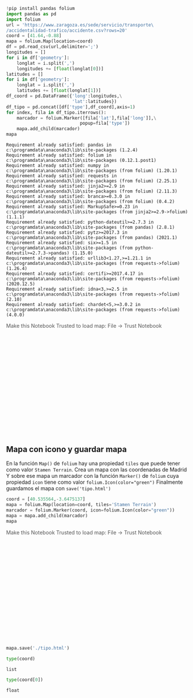 ```python
!pip install pandas folium
import pandas as pd
import folium
url = 'https://www.zaragoza.es/sede/servicio/transporte\
/accidentalidad-trafico/accidente.csv?rows=20'
coord = [41.64,-0.88]
mapa = folium.Map(location=coord)
df = pd.read_csv(url,delimiter=';')
longitudes = []
for i in df['geometry']:
    longlat = i.split(',')
    longitudes += [float(longlat[0])]
latitudes = []
for i in df['geometry']:
    longlat = i.split(',')
    latitudes += [float(longlat[1])]
df_coord = pd.DataFrame({'long':longitudes,\
                         'lat':latitudes})
df_tipo = pd.concat([df['type'],df_coord],axis=1)
for index, fila in df_tipo.iterrows():
    marcador = folium.Marker([fila['lat'],fila['long']],\
                            popup=fila['type'])
    mapa.add_child(marcador)
mapa
```

    Requirement already satisfied: pandas in c:\programdata\anaconda3\lib\site-packages (1.2.4)
    Requirement already satisfied: folium in c:\programdata\anaconda3\lib\site-packages (0.12.1.post1)
    Requirement already satisfied: numpy in c:\programdata\anaconda3\lib\site-packages (from folium) (1.20.1)
    Requirement already satisfied: requests in c:\programdata\anaconda3\lib\site-packages (from folium) (2.25.1)
    Requirement already satisfied: jinja2>=2.9 in c:\programdata\anaconda3\lib\site-packages (from folium) (2.11.3)
    Requirement already satisfied: branca>=0.3.0 in c:\programdata\anaconda3\lib\site-packages (from folium) (0.4.2)
    Requirement already satisfied: MarkupSafe>=0.23 in c:\programdata\anaconda3\lib\site-packages (from jinja2>=2.9->folium) (1.1.1)
    Requirement already satisfied: python-dateutil>=2.7.3 in c:\programdata\anaconda3\lib\site-packages (from pandas) (2.8.1)
    Requirement already satisfied: pytz>=2017.3 in c:\programdata\anaconda3\lib\site-packages (from pandas) (2021.1)
    Requirement already satisfied: six>=1.5 in c:\programdata\anaconda3\lib\site-packages (from python-dateutil>=2.7.3->pandas) (1.15.0)
    Requirement already satisfied: urllib3<1.27,>=1.21.1 in c:\programdata\anaconda3\lib\site-packages (from requests->folium) (1.26.4)
    Requirement already satisfied: certifi>=2017.4.17 in c:\programdata\anaconda3\lib\site-packages (from requests->folium) (2020.12.5)
    Requirement already satisfied: idna<3,>=2.5 in c:\programdata\anaconda3\lib\site-packages (from requests->folium) (2.10)
    Requirement already satisfied: chardet<5,>=3.0.2 in c:\programdata\anaconda3\lib\site-packages (from requests->folium) (4.0.0)
    




<div style="width:100%;"><div style="position:relative;width:100%;height:0;padding-bottom:60%;"><span style="color:#565656">Make this Notebook Trusted to load map: File -> Trust Notebook</span><iframe src="about:blank" style="position:absolute;width:100%;height:100%;left:0;top:0;border:none !important;" data-html=%3C%21DOCTYPE%20html%3E%0A%3Chead%3E%20%20%20%20%0A%20%20%20%20%3Cmeta%20http-equiv%3D%22content-type%22%20content%3D%22text/html%3B%20charset%3DUTF-8%22%20/%3E%0A%20%20%20%20%0A%20%20%20%20%20%20%20%20%3Cscript%3E%0A%20%20%20%20%20%20%20%20%20%20%20%20L_NO_TOUCH%20%3D%20false%3B%0A%20%20%20%20%20%20%20%20%20%20%20%20L_DISABLE_3D%20%3D%20false%3B%0A%20%20%20%20%20%20%20%20%3C/script%3E%0A%20%20%20%20%0A%20%20%20%20%3Cstyle%3Ehtml%2C%20body%20%7Bwidth%3A%20100%25%3Bheight%3A%20100%25%3Bmargin%3A%200%3Bpadding%3A%200%3B%7D%3C/style%3E%0A%20%20%20%20%3Cstyle%3E%23map%20%7Bposition%3Aabsolute%3Btop%3A0%3Bbottom%3A0%3Bright%3A0%3Bleft%3A0%3B%7D%3C/style%3E%0A%20%20%20%20%3Cscript%20src%3D%22https%3A//cdn.jsdelivr.net/npm/leaflet%401.6.0/dist/leaflet.js%22%3E%3C/script%3E%0A%20%20%20%20%3Cscript%20src%3D%22https%3A//code.jquery.com/jquery-1.12.4.min.js%22%3E%3C/script%3E%0A%20%20%20%20%3Cscript%20src%3D%22https%3A//maxcdn.bootstrapcdn.com/bootstrap/3.2.0/js/bootstrap.min.js%22%3E%3C/script%3E%0A%20%20%20%20%3Cscript%20src%3D%22https%3A//cdnjs.cloudflare.com/ajax/libs/Leaflet.awesome-markers/2.0.2/leaflet.awesome-markers.js%22%3E%3C/script%3E%0A%20%20%20%20%3Clink%20rel%3D%22stylesheet%22%20href%3D%22https%3A//cdn.jsdelivr.net/npm/leaflet%401.6.0/dist/leaflet.css%22/%3E%0A%20%20%20%20%3Clink%20rel%3D%22stylesheet%22%20href%3D%22https%3A//maxcdn.bootstrapcdn.com/bootstrap/3.2.0/css/bootstrap.min.css%22/%3E%0A%20%20%20%20%3Clink%20rel%3D%22stylesheet%22%20href%3D%22https%3A//maxcdn.bootstrapcdn.com/bootstrap/3.2.0/css/bootstrap-theme.min.css%22/%3E%0A%20%20%20%20%3Clink%20rel%3D%22stylesheet%22%20href%3D%22https%3A//maxcdn.bootstrapcdn.com/font-awesome/4.6.3/css/font-awesome.min.css%22/%3E%0A%20%20%20%20%3Clink%20rel%3D%22stylesheet%22%20href%3D%22https%3A//cdnjs.cloudflare.com/ajax/libs/Leaflet.awesome-markers/2.0.2/leaflet.awesome-markers.css%22/%3E%0A%20%20%20%20%3Clink%20rel%3D%22stylesheet%22%20href%3D%22https%3A//cdn.jsdelivr.net/gh/python-visualization/folium/folium/templates/leaflet.awesome.rotate.min.css%22/%3E%0A%20%20%20%20%0A%20%20%20%20%20%20%20%20%20%20%20%20%3Cmeta%20name%3D%22viewport%22%20content%3D%22width%3Ddevice-width%2C%0A%20%20%20%20%20%20%20%20%20%20%20%20%20%20%20%20initial-scale%3D1.0%2C%20maximum-scale%3D1.0%2C%20user-scalable%3Dno%22%20/%3E%0A%20%20%20%20%20%20%20%20%20%20%20%20%3Cstyle%3E%0A%20%20%20%20%20%20%20%20%20%20%20%20%20%20%20%20%23map_8f05dc8d59cc4463be7011b08efdc8f7%20%7B%0A%20%20%20%20%20%20%20%20%20%20%20%20%20%20%20%20%20%20%20%20position%3A%20relative%3B%0A%20%20%20%20%20%20%20%20%20%20%20%20%20%20%20%20%20%20%20%20width%3A%20100.0%25%3B%0A%20%20%20%20%20%20%20%20%20%20%20%20%20%20%20%20%20%20%20%20height%3A%20100.0%25%3B%0A%20%20%20%20%20%20%20%20%20%20%20%20%20%20%20%20%20%20%20%20left%3A%200.0%25%3B%0A%20%20%20%20%20%20%20%20%20%20%20%20%20%20%20%20%20%20%20%20top%3A%200.0%25%3B%0A%20%20%20%20%20%20%20%20%20%20%20%20%20%20%20%20%7D%0A%20%20%20%20%20%20%20%20%20%20%20%20%3C/style%3E%0A%20%20%20%20%20%20%20%20%0A%3C/head%3E%0A%3Cbody%3E%20%20%20%20%0A%20%20%20%20%0A%20%20%20%20%20%20%20%20%20%20%20%20%3Cdiv%20class%3D%22folium-map%22%20id%3D%22map_8f05dc8d59cc4463be7011b08efdc8f7%22%20%3E%3C/div%3E%0A%20%20%20%20%20%20%20%20%0A%3C/body%3E%0A%3Cscript%3E%20%20%20%20%0A%20%20%20%20%0A%20%20%20%20%20%20%20%20%20%20%20%20var%20map_8f05dc8d59cc4463be7011b08efdc8f7%20%3D%20L.map%28%0A%20%20%20%20%20%20%20%20%20%20%20%20%20%20%20%20%22map_8f05dc8d59cc4463be7011b08efdc8f7%22%2C%0A%20%20%20%20%20%20%20%20%20%20%20%20%20%20%20%20%7B%0A%20%20%20%20%20%20%20%20%20%20%20%20%20%20%20%20%20%20%20%20center%3A%20%5B41.64%2C%20-0.88%5D%2C%0A%20%20%20%20%20%20%20%20%20%20%20%20%20%20%20%20%20%20%20%20crs%3A%20L.CRS.EPSG3857%2C%0A%20%20%20%20%20%20%20%20%20%20%20%20%20%20%20%20%20%20%20%20zoom%3A%2010%2C%0A%20%20%20%20%20%20%20%20%20%20%20%20%20%20%20%20%20%20%20%20zoomControl%3A%20true%2C%0A%20%20%20%20%20%20%20%20%20%20%20%20%20%20%20%20%20%20%20%20preferCanvas%3A%20false%2C%0A%20%20%20%20%20%20%20%20%20%20%20%20%20%20%20%20%7D%0A%20%20%20%20%20%20%20%20%20%20%20%20%29%3B%0A%0A%20%20%20%20%20%20%20%20%20%20%20%20%0A%0A%20%20%20%20%20%20%20%20%0A%20%20%20%20%0A%20%20%20%20%20%20%20%20%20%20%20%20var%20tile_layer_1340096d1ce044d69ac7da6b8766b44b%20%3D%20L.tileLayer%28%0A%20%20%20%20%20%20%20%20%20%20%20%20%20%20%20%20%22https%3A//%7Bs%7D.tile.openstreetmap.org/%7Bz%7D/%7Bx%7D/%7By%7D.png%22%2C%0A%20%20%20%20%20%20%20%20%20%20%20%20%20%20%20%20%7B%22attribution%22%3A%20%22Data%20by%20%5Cu0026copy%3B%20%5Cu003ca%20href%3D%5C%22http%3A//openstreetmap.org%5C%22%5Cu003eOpenStreetMap%5Cu003c/a%5Cu003e%2C%20under%20%5Cu003ca%20href%3D%5C%22http%3A//www.openstreetmap.org/copyright%5C%22%5Cu003eODbL%5Cu003c/a%5Cu003e.%22%2C%20%22detectRetina%22%3A%20false%2C%20%22maxNativeZoom%22%3A%2018%2C%20%22maxZoom%22%3A%2018%2C%20%22minZoom%22%3A%200%2C%20%22noWrap%22%3A%20false%2C%20%22opacity%22%3A%201%2C%20%22subdomains%22%3A%20%22abc%22%2C%20%22tms%22%3A%20false%7D%0A%20%20%20%20%20%20%20%20%20%20%20%20%29.addTo%28map_8f05dc8d59cc4463be7011b08efdc8f7%29%3B%0A%20%20%20%20%20%20%20%20%0A%20%20%20%20%0A%20%20%20%20%20%20%20%20%20%20%20%20var%20marker_fbd2e86f4c5f40a8aeffa121feca241f%20%3D%20L.marker%28%0A%20%20%20%20%20%20%20%20%20%20%20%20%20%20%20%20%5B41.649027473051156%2C%20-0.8818527060979306%5D%2C%0A%20%20%20%20%20%20%20%20%20%20%20%20%20%20%20%20%7B%7D%0A%20%20%20%20%20%20%20%20%20%20%20%20%29.addTo%28map_8f05dc8d59cc4463be7011b08efdc8f7%29%3B%0A%20%20%20%20%20%20%20%20%0A%20%20%20%20%0A%20%20%20%20%20%20%20%20var%20popup_26b05332bce54d41b6dbf76da54a5987%20%3D%20L.popup%28%7B%22maxWidth%22%3A%20%22100%25%22%7D%29%3B%0A%0A%20%20%20%20%20%20%20%20%0A%20%20%20%20%20%20%20%20%20%20%20%20var%20html_0736ea6202d84cac9eddf0a1bae34504%20%3D%20%24%28%60%3Cdiv%20id%3D%22html_0736ea6202d84cac9eddf0a1bae34504%22%20style%3D%22width%3A%20100.0%25%3B%20height%3A%20100.0%25%3B%22%3ESALIDA%20CALZADA%3C/div%3E%60%29%5B0%5D%3B%0A%20%20%20%20%20%20%20%20%20%20%20%20popup_26b05332bce54d41b6dbf76da54a5987.setContent%28html_0736ea6202d84cac9eddf0a1bae34504%29%3B%0A%20%20%20%20%20%20%20%20%0A%0A%20%20%20%20%20%20%20%20marker_fbd2e86f4c5f40a8aeffa121feca241f.bindPopup%28popup_26b05332bce54d41b6dbf76da54a5987%29%0A%20%20%20%20%20%20%20%20%3B%0A%0A%20%20%20%20%20%20%20%20%0A%20%20%20%20%0A%20%20%20%20%0A%20%20%20%20%20%20%20%20%20%20%20%20var%20marker_7dbd5b02365b43d6b0aa31fee323d556%20%3D%20L.marker%28%0A%20%20%20%20%20%20%20%20%20%20%20%20%20%20%20%20%5B41.661585829868585%2C%20-0.8645810716721081%5D%2C%0A%20%20%20%20%20%20%20%20%20%20%20%20%20%20%20%20%7B%7D%0A%20%20%20%20%20%20%20%20%20%20%20%20%29.addTo%28map_8f05dc8d59cc4463be7011b08efdc8f7%29%3B%0A%20%20%20%20%20%20%20%20%0A%20%20%20%20%0A%20%20%20%20%20%20%20%20var%20popup_8a7bba6041fb41f69f6093ac3b480f44%20%3D%20L.popup%28%7B%22maxWidth%22%3A%20%22100%25%22%7D%29%3B%0A%0A%20%20%20%20%20%20%20%20%0A%20%20%20%20%20%20%20%20%20%20%20%20var%20html_2ff52cf16489414796ea748cd4eb9fda%20%3D%20%24%28%60%3Cdiv%20id%3D%22html_2ff52cf16489414796ea748cd4eb9fda%22%20style%3D%22width%3A%20100.0%25%3B%20height%3A%20100.0%25%3B%22%3ECOLISI%C3%93N%20ALCANCE%3C/div%3E%60%29%5B0%5D%3B%0A%20%20%20%20%20%20%20%20%20%20%20%20popup_8a7bba6041fb41f69f6093ac3b480f44.setContent%28html_2ff52cf16489414796ea748cd4eb9fda%29%3B%0A%20%20%20%20%20%20%20%20%0A%0A%20%20%20%20%20%20%20%20marker_7dbd5b02365b43d6b0aa31fee323d556.bindPopup%28popup_8a7bba6041fb41f69f6093ac3b480f44%29%0A%20%20%20%20%20%20%20%20%3B%0A%0A%20%20%20%20%20%20%20%20%0A%20%20%20%20%0A%20%20%20%20%0A%20%20%20%20%20%20%20%20%20%20%20%20var%20marker_44640c7a79574b05ab3a9c2bf81fb9f7%20%3D%20L.marker%28%0A%20%20%20%20%20%20%20%20%20%20%20%20%20%20%20%20%5B41.666992622958105%2C%20-0.887776415002892%5D%2C%0A%20%20%20%20%20%20%20%20%20%20%20%20%20%20%20%20%7B%7D%0A%20%20%20%20%20%20%20%20%20%20%20%20%29.addTo%28map_8f05dc8d59cc4463be7011b08efdc8f7%29%3B%0A%20%20%20%20%20%20%20%20%0A%20%20%20%20%0A%20%20%20%20%20%20%20%20var%20popup_96b48413670a429ea50c04abcc6fcffa%20%3D%20L.popup%28%7B%22maxWidth%22%3A%20%22100%25%22%7D%29%3B%0A%0A%20%20%20%20%20%20%20%20%0A%20%20%20%20%20%20%20%20%20%20%20%20var%20html_565eee92cede4f818be5f3ed41d4ff99%20%3D%20%24%28%60%3Cdiv%20id%3D%22html_565eee92cede4f818be5f3ed41d4ff99%22%20style%3D%22width%3A%20100.0%25%3B%20height%3A%20100.0%25%3B%22%3ECOLISI%C3%93N%20ALCANCE%3C/div%3E%60%29%5B0%5D%3B%0A%20%20%20%20%20%20%20%20%20%20%20%20popup_96b48413670a429ea50c04abcc6fcffa.setContent%28html_565eee92cede4f818be5f3ed41d4ff99%29%3B%0A%20%20%20%20%20%20%20%20%0A%0A%20%20%20%20%20%20%20%20marker_44640c7a79574b05ab3a9c2bf81fb9f7.bindPopup%28popup_96b48413670a429ea50c04abcc6fcffa%29%0A%20%20%20%20%20%20%20%20%3B%0A%0A%20%20%20%20%20%20%20%20%0A%20%20%20%20%0A%20%20%20%20%0A%20%20%20%20%20%20%20%20%20%20%20%20var%20marker_97ebfda40c8b470e85cb1d0c85b79a3b%20%3D%20L.marker%28%0A%20%20%20%20%20%20%20%20%20%20%20%20%20%20%20%20%5B41.62957498750602%2C%20-0.8825260453930127%5D%2C%0A%20%20%20%20%20%20%20%20%20%20%20%20%20%20%20%20%7B%7D%0A%20%20%20%20%20%20%20%20%20%20%20%20%29.addTo%28map_8f05dc8d59cc4463be7011b08efdc8f7%29%3B%0A%20%20%20%20%20%20%20%20%0A%20%20%20%20%0A%20%20%20%20%20%20%20%20var%20popup_5a7f53f8279f48e0bb0be03bd1503153%20%3D%20L.popup%28%7B%22maxWidth%22%3A%20%22100%25%22%7D%29%3B%0A%0A%20%20%20%20%20%20%20%20%0A%20%20%20%20%20%20%20%20%20%20%20%20var%20html_398b128b437440b8a7bf1c226d586154%20%3D%20%24%28%60%3Cdiv%20id%3D%22html_398b128b437440b8a7bf1c226d586154%22%20style%3D%22width%3A%20100.0%25%3B%20height%3A%20100.0%25%3B%22%3ECOLIS%20FRONTOLATERAL%3C/div%3E%60%29%5B0%5D%3B%0A%20%20%20%20%20%20%20%20%20%20%20%20popup_5a7f53f8279f48e0bb0be03bd1503153.setContent%28html_398b128b437440b8a7bf1c226d586154%29%3B%0A%20%20%20%20%20%20%20%20%0A%0A%20%20%20%20%20%20%20%20marker_97ebfda40c8b470e85cb1d0c85b79a3b.bindPopup%28popup_5a7f53f8279f48e0bb0be03bd1503153%29%0A%20%20%20%20%20%20%20%20%3B%0A%0A%20%20%20%20%20%20%20%20%0A%20%20%20%20%0A%20%20%20%20%0A%20%20%20%20%20%20%20%20%20%20%20%20var%20marker_fca3b0a46d8a454ea68559ae4330f4e3%20%3D%20L.marker%28%0A%20%20%20%20%20%20%20%20%20%20%20%20%20%20%20%20%5B41.6562121210704%2C%20-0.908314757720389%5D%2C%0A%20%20%20%20%20%20%20%20%20%20%20%20%20%20%20%20%7B%7D%0A%20%20%20%20%20%20%20%20%20%20%20%20%29.addTo%28map_8f05dc8d59cc4463be7011b08efdc8f7%29%3B%0A%20%20%20%20%20%20%20%20%0A%20%20%20%20%0A%20%20%20%20%20%20%20%20var%20popup_13d4f3cb10434d9c8567245812941d78%20%3D%20L.popup%28%7B%22maxWidth%22%3A%20%22100%25%22%7D%29%3B%0A%0A%20%20%20%20%20%20%20%20%0A%20%20%20%20%20%20%20%20%20%20%20%20var%20html_e81326447b3147ada9850af2f1473f87%20%3D%20%24%28%60%3Cdiv%20id%3D%22html_e81326447b3147ada9850af2f1473f87%22%20style%3D%22width%3A%20100.0%25%3B%20height%3A%20100.0%25%3B%22%3ESALIDA%20CALZADA%3C/div%3E%60%29%5B0%5D%3B%0A%20%20%20%20%20%20%20%20%20%20%20%20popup_13d4f3cb10434d9c8567245812941d78.setContent%28html_e81326447b3147ada9850af2f1473f87%29%3B%0A%20%20%20%20%20%20%20%20%0A%0A%20%20%20%20%20%20%20%20marker_fca3b0a46d8a454ea68559ae4330f4e3.bindPopup%28popup_13d4f3cb10434d9c8567245812941d78%29%0A%20%20%20%20%20%20%20%20%3B%0A%0A%20%20%20%20%20%20%20%20%0A%20%20%20%20%0A%20%20%20%20%0A%20%20%20%20%20%20%20%20%20%20%20%20var%20marker_73cc15242ba848058dae7665483c6cbe%20%3D%20L.marker%28%0A%20%20%20%20%20%20%20%20%20%20%20%20%20%20%20%20%5B41.65949772773082%2C%20-0.8691088511672924%5D%2C%0A%20%20%20%20%20%20%20%20%20%20%20%20%20%20%20%20%7B%7D%0A%20%20%20%20%20%20%20%20%20%20%20%20%29.addTo%28map_8f05dc8d59cc4463be7011b08efdc8f7%29%3B%0A%20%20%20%20%20%20%20%20%0A%20%20%20%20%0A%20%20%20%20%20%20%20%20var%20popup_7351cc33c24d4d78b0c01433cfb3741a%20%3D%20L.popup%28%7B%22maxWidth%22%3A%20%22100%25%22%7D%29%3B%0A%0A%20%20%20%20%20%20%20%20%0A%20%20%20%20%20%20%20%20%20%20%20%20var%20html_dc1470a20bd64c379025f129af8f5498%20%3D%20%24%28%60%3Cdiv%20id%3D%22html_dc1470a20bd64c379025f129af8f5498%22%20style%3D%22width%3A%20100.0%25%3B%20height%3A%20100.0%25%3B%22%3EOTRAS%3C/div%3E%60%29%5B0%5D%3B%0A%20%20%20%20%20%20%20%20%20%20%20%20popup_7351cc33c24d4d78b0c01433cfb3741a.setContent%28html_dc1470a20bd64c379025f129af8f5498%29%3B%0A%20%20%20%20%20%20%20%20%0A%0A%20%20%20%20%20%20%20%20marker_73cc15242ba848058dae7665483c6cbe.bindPopup%28popup_7351cc33c24d4d78b0c01433cfb3741a%29%0A%20%20%20%20%20%20%20%20%3B%0A%0A%20%20%20%20%20%20%20%20%0A%20%20%20%20%0A%20%20%20%20%0A%20%20%20%20%20%20%20%20%20%20%20%20var%20marker_1aa4bb202c9c46eeb1a337979f84caeb%20%3D%20L.marker%28%0A%20%20%20%20%20%20%20%20%20%20%20%20%20%20%20%20%5B41.633353667694024%2C%20-0.8880337913721866%5D%2C%0A%20%20%20%20%20%20%20%20%20%20%20%20%20%20%20%20%7B%7D%0A%20%20%20%20%20%20%20%20%20%20%20%20%29.addTo%28map_8f05dc8d59cc4463be7011b08efdc8f7%29%3B%0A%20%20%20%20%20%20%20%20%0A%20%20%20%20%0A%20%20%20%20%20%20%20%20var%20popup_2cca2479f17f47699d617c1dc0f17514%20%3D%20L.popup%28%7B%22maxWidth%22%3A%20%22100%25%22%7D%29%3B%0A%0A%20%20%20%20%20%20%20%20%0A%20%20%20%20%20%20%20%20%20%20%20%20var%20html_a25ea8bcecdb4c858d05f6f38e45faf8%20%3D%20%24%28%60%3Cdiv%20id%3D%22html_a25ea8bcecdb4c858d05f6f38e45faf8%22%20style%3D%22width%3A%20100.0%25%3B%20height%3A%20100.0%25%3B%22%3EATROPELLO%3C/div%3E%60%29%5B0%5D%3B%0A%20%20%20%20%20%20%20%20%20%20%20%20popup_2cca2479f17f47699d617c1dc0f17514.setContent%28html_a25ea8bcecdb4c858d05f6f38e45faf8%29%3B%0A%20%20%20%20%20%20%20%20%0A%0A%20%20%20%20%20%20%20%20marker_1aa4bb202c9c46eeb1a337979f84caeb.bindPopup%28popup_2cca2479f17f47699d617c1dc0f17514%29%0A%20%20%20%20%20%20%20%20%3B%0A%0A%20%20%20%20%20%20%20%20%0A%20%20%20%20%0A%20%20%20%20%0A%20%20%20%20%20%20%20%20%20%20%20%20var%20marker_79e50085cb1340b8a796d1b92671335d%20%3D%20L.marker%28%0A%20%20%20%20%20%20%20%20%20%20%20%20%20%20%20%20%5B41.6390382112928%2C%20-0.8708838775078237%5D%2C%0A%20%20%20%20%20%20%20%20%20%20%20%20%20%20%20%20%7B%7D%0A%20%20%20%20%20%20%20%20%20%20%20%20%29.addTo%28map_8f05dc8d59cc4463be7011b08efdc8f7%29%3B%0A%20%20%20%20%20%20%20%20%0A%20%20%20%20%0A%20%20%20%20%20%20%20%20var%20popup_0725dd8924764ab69db6a1289e2a6131%20%3D%20L.popup%28%7B%22maxWidth%22%3A%20%22100%25%22%7D%29%3B%0A%0A%20%20%20%20%20%20%20%20%0A%20%20%20%20%20%20%20%20%20%20%20%20var%20html_c60cc3350ba44626b169f942391d5563%20%3D%20%24%28%60%3Cdiv%20id%3D%22html_c60cc3350ba44626b169f942391d5563%22%20style%3D%22width%3A%20100.0%25%3B%20height%3A%20100.0%25%3B%22%3ECAIDA%20SOBRE%20CALZADA%3C/div%3E%60%29%5B0%5D%3B%0A%20%20%20%20%20%20%20%20%20%20%20%20popup_0725dd8924764ab69db6a1289e2a6131.setContent%28html_c60cc3350ba44626b169f942391d5563%29%3B%0A%20%20%20%20%20%20%20%20%0A%0A%20%20%20%20%20%20%20%20marker_79e50085cb1340b8a796d1b92671335d.bindPopup%28popup_0725dd8924764ab69db6a1289e2a6131%29%0A%20%20%20%20%20%20%20%20%3B%0A%0A%20%20%20%20%20%20%20%20%0A%20%20%20%20%0A%20%20%20%20%0A%20%20%20%20%20%20%20%20%20%20%20%20var%20marker_5caf5d58e22f44cda50a83c7fec8611d%20%3D%20L.marker%28%0A%20%20%20%20%20%20%20%20%20%20%20%20%20%20%20%20%5B41.64083344974765%2C%20-0.8970649943808023%5D%2C%0A%20%20%20%20%20%20%20%20%20%20%20%20%20%20%20%20%7B%7D%0A%20%20%20%20%20%20%20%20%20%20%20%20%29.addTo%28map_8f05dc8d59cc4463be7011b08efdc8f7%29%3B%0A%20%20%20%20%20%20%20%20%0A%20%20%20%20%0A%20%20%20%20%20%20%20%20var%20popup_97d4a20b23f644f0bd24822ea336dd43%20%3D%20L.popup%28%7B%22maxWidth%22%3A%20%22100%25%22%7D%29%3B%0A%0A%20%20%20%20%20%20%20%20%0A%20%20%20%20%20%20%20%20%20%20%20%20var%20html_aceae87a161e4acda326f7145208fed7%20%3D%20%24%28%60%3Cdiv%20id%3D%22html_aceae87a161e4acda326f7145208fed7%22%20style%3D%22width%3A%20100.0%25%3B%20height%3A%20100.0%25%3B%22%3ECOLIS.%20MARCHA%20ATR%C3%81S%3C/div%3E%60%29%5B0%5D%3B%0A%20%20%20%20%20%20%20%20%20%20%20%20popup_97d4a20b23f644f0bd24822ea336dd43.setContent%28html_aceae87a161e4acda326f7145208fed7%29%3B%0A%20%20%20%20%20%20%20%20%0A%0A%20%20%20%20%20%20%20%20marker_5caf5d58e22f44cda50a83c7fec8611d.bindPopup%28popup_97d4a20b23f644f0bd24822ea336dd43%29%0A%20%20%20%20%20%20%20%20%3B%0A%0A%20%20%20%20%20%20%20%20%0A%20%20%20%20%0A%20%20%20%20%0A%20%20%20%20%20%20%20%20%20%20%20%20var%20marker_cc372ae956de4c89aefb9884e6cbd9f4%20%3D%20L.marker%28%0A%20%20%20%20%20%20%20%20%20%20%20%20%20%20%20%20%5B41.64904657717317%2C%20-0.8718525605769747%5D%2C%0A%20%20%20%20%20%20%20%20%20%20%20%20%20%20%20%20%7B%7D%0A%20%20%20%20%20%20%20%20%20%20%20%20%29.addTo%28map_8f05dc8d59cc4463be7011b08efdc8f7%29%3B%0A%20%20%20%20%20%20%20%20%0A%20%20%20%20%0A%20%20%20%20%20%20%20%20var%20popup_f6a6aaddc4f84851aa492e1f1d7b6bdd%20%3D%20L.popup%28%7B%22maxWidth%22%3A%20%22100%25%22%7D%29%3B%0A%0A%20%20%20%20%20%20%20%20%0A%20%20%20%20%20%20%20%20%20%20%20%20var%20html_0a9287f6b82c4ebda41a0f5314ec75b7%20%3D%20%24%28%60%3Cdiv%20id%3D%22html_0a9287f6b82c4ebda41a0f5314ec75b7%22%20style%3D%22width%3A%20100.0%25%3B%20height%3A%20100.0%25%3B%22%3ECOLISI%C3%93N%20LATERAL%3C/div%3E%60%29%5B0%5D%3B%0A%20%20%20%20%20%20%20%20%20%20%20%20popup_f6a6aaddc4f84851aa492e1f1d7b6bdd.setContent%28html_0a9287f6b82c4ebda41a0f5314ec75b7%29%3B%0A%20%20%20%20%20%20%20%20%0A%0A%20%20%20%20%20%20%20%20marker_cc372ae956de4c89aefb9884e6cbd9f4.bindPopup%28popup_f6a6aaddc4f84851aa492e1f1d7b6bdd%29%0A%20%20%20%20%20%20%20%20%3B%0A%0A%20%20%20%20%20%20%20%20%0A%20%20%20%20%0A%20%20%20%20%0A%20%20%20%20%20%20%20%20%20%20%20%20var%20marker_2c07cd0eb5a44330908211a919e7fa72%20%3D%20L.marker%28%0A%20%20%20%20%20%20%20%20%20%20%20%20%20%20%20%20%5B41.64322365075108%2C%20-0.8964627561577849%5D%2C%0A%20%20%20%20%20%20%20%20%20%20%20%20%20%20%20%20%7B%7D%0A%20%20%20%20%20%20%20%20%20%20%20%20%29.addTo%28map_8f05dc8d59cc4463be7011b08efdc8f7%29%3B%0A%20%20%20%20%20%20%20%20%0A%20%20%20%20%0A%20%20%20%20%20%20%20%20var%20popup_82d071c6be9342e4a2f9c76027572a5c%20%3D%20L.popup%28%7B%22maxWidth%22%3A%20%22100%25%22%7D%29%3B%0A%0A%20%20%20%20%20%20%20%20%0A%20%20%20%20%20%20%20%20%20%20%20%20var%20html_3a1474c28eb4464dbb9948a69420faef%20%3D%20%24%28%60%3Cdiv%20id%3D%22html_3a1474c28eb4464dbb9948a69420faef%22%20style%3D%22width%3A%20100.0%25%3B%20height%3A%20100.0%25%3B%22%3EOTRAS%3C/div%3E%60%29%5B0%5D%3B%0A%20%20%20%20%20%20%20%20%20%20%20%20popup_82d071c6be9342e4a2f9c76027572a5c.setContent%28html_3a1474c28eb4464dbb9948a69420faef%29%3B%0A%20%20%20%20%20%20%20%20%0A%0A%20%20%20%20%20%20%20%20marker_2c07cd0eb5a44330908211a919e7fa72.bindPopup%28popup_82d071c6be9342e4a2f9c76027572a5c%29%0A%20%20%20%20%20%20%20%20%3B%0A%0A%20%20%20%20%20%20%20%20%0A%20%20%20%20%0A%20%20%20%20%0A%20%20%20%20%20%20%20%20%20%20%20%20var%20marker_2347deba32b1484e846ce44f9919ce09%20%3D%20L.marker%28%0A%20%20%20%20%20%20%20%20%20%20%20%20%20%20%20%20%5B41.68753087470739%2C%20-0.8778095796207178%5D%2C%0A%20%20%20%20%20%20%20%20%20%20%20%20%20%20%20%20%7B%7D%0A%20%20%20%20%20%20%20%20%20%20%20%20%29.addTo%28map_8f05dc8d59cc4463be7011b08efdc8f7%29%3B%0A%20%20%20%20%20%20%20%20%0A%20%20%20%20%0A%20%20%20%20%20%20%20%20var%20popup_adf405b778804485b4abf104d1e25098%20%3D%20L.popup%28%7B%22maxWidth%22%3A%20%22100%25%22%7D%29%3B%0A%0A%20%20%20%20%20%20%20%20%0A%20%20%20%20%20%20%20%20%20%20%20%20var%20html_e85df87607b149e19834ed85e1334969%20%3D%20%24%28%60%3Cdiv%20id%3D%22html_e85df87607b149e19834ed85e1334969%22%20style%3D%22width%3A%20100.0%25%3B%20height%3A%20100.0%25%3B%22%3ECOLISI%C3%93N%20ALCANCE%3C/div%3E%60%29%5B0%5D%3B%0A%20%20%20%20%20%20%20%20%20%20%20%20popup_adf405b778804485b4abf104d1e25098.setContent%28html_e85df87607b149e19834ed85e1334969%29%3B%0A%20%20%20%20%20%20%20%20%0A%0A%20%20%20%20%20%20%20%20marker_2347deba32b1484e846ce44f9919ce09.bindPopup%28popup_adf405b778804485b4abf104d1e25098%29%0A%20%20%20%20%20%20%20%20%3B%0A%0A%20%20%20%20%20%20%20%20%0A%20%20%20%20%0A%20%20%20%20%0A%20%20%20%20%20%20%20%20%20%20%20%20var%20marker_571c8dbfec7746ef9d119b21cb3ed1eb%20%3D%20L.marker%28%0A%20%20%20%20%20%20%20%20%20%20%20%20%20%20%20%20%5B41.661646612715046%2C%20-0.8812157329722801%5D%2C%0A%20%20%20%20%20%20%20%20%20%20%20%20%20%20%20%20%7B%7D%0A%20%20%20%20%20%20%20%20%20%20%20%20%29.addTo%28map_8f05dc8d59cc4463be7011b08efdc8f7%29%3B%0A%20%20%20%20%20%20%20%20%0A%20%20%20%20%0A%20%20%20%20%20%20%20%20var%20popup_2e5860a819364ddeb4c535044d900323%20%3D%20L.popup%28%7B%22maxWidth%22%3A%20%22100%25%22%7D%29%3B%0A%0A%20%20%20%20%20%20%20%20%0A%20%20%20%20%20%20%20%20%20%20%20%20var%20html_a0285279e6cf40fba9163a06e61ea7af%20%3D%20%24%28%60%3Cdiv%20id%3D%22html_a0285279e6cf40fba9163a06e61ea7af%22%20style%3D%22width%3A%20100.0%25%3B%20height%3A%20100.0%25%3B%22%3ESALIDA%20CALZADA%3C/div%3E%60%29%5B0%5D%3B%0A%20%20%20%20%20%20%20%20%20%20%20%20popup_2e5860a819364ddeb4c535044d900323.setContent%28html_a0285279e6cf40fba9163a06e61ea7af%29%3B%0A%20%20%20%20%20%20%20%20%0A%0A%20%20%20%20%20%20%20%20marker_571c8dbfec7746ef9d119b21cb3ed1eb.bindPopup%28popup_2e5860a819364ddeb4c535044d900323%29%0A%20%20%20%20%20%20%20%20%3B%0A%0A%20%20%20%20%20%20%20%20%0A%20%20%20%20%0A%20%20%20%20%0A%20%20%20%20%20%20%20%20%20%20%20%20var%20marker_aa62657830d444dca5edee717ec537bd%20%3D%20L.marker%28%0A%20%20%20%20%20%20%20%20%20%20%20%20%20%20%20%20%5B41.6454384961757%2C%20-0.8762000299022707%5D%2C%0A%20%20%20%20%20%20%20%20%20%20%20%20%20%20%20%20%7B%7D%0A%20%20%20%20%20%20%20%20%20%20%20%20%29.addTo%28map_8f05dc8d59cc4463be7011b08efdc8f7%29%3B%0A%20%20%20%20%20%20%20%20%0A%20%20%20%20%0A%20%20%20%20%20%20%20%20var%20popup_714c3669c6af4634b111dc73d22cc4b8%20%3D%20L.popup%28%7B%22maxWidth%22%3A%20%22100%25%22%7D%29%3B%0A%0A%20%20%20%20%20%20%20%20%0A%20%20%20%20%20%20%20%20%20%20%20%20var%20html_7f93ef4ea77a4890a6bb99074fd12daa%20%3D%20%24%28%60%3Cdiv%20id%3D%22html_7f93ef4ea77a4890a6bb99074fd12daa%22%20style%3D%22width%3A%20100.0%25%3B%20height%3A%20100.0%25%3B%22%3ECOLISI%C3%93N%20ALCANCE%3C/div%3E%60%29%5B0%5D%3B%0A%20%20%20%20%20%20%20%20%20%20%20%20popup_714c3669c6af4634b111dc73d22cc4b8.setContent%28html_7f93ef4ea77a4890a6bb99074fd12daa%29%3B%0A%20%20%20%20%20%20%20%20%0A%0A%20%20%20%20%20%20%20%20marker_aa62657830d444dca5edee717ec537bd.bindPopup%28popup_714c3669c6af4634b111dc73d22cc4b8%29%0A%20%20%20%20%20%20%20%20%3B%0A%0A%20%20%20%20%20%20%20%20%0A%20%20%20%20%0A%20%20%20%20%0A%20%20%20%20%20%20%20%20%20%20%20%20var%20marker_f0d358d083c6410680fd2481aef294ed%20%3D%20L.marker%28%0A%20%20%20%20%20%20%20%20%20%20%20%20%20%20%20%20%5B41.65543768899759%2C%20-0.9089013552408617%5D%2C%0A%20%20%20%20%20%20%20%20%20%20%20%20%20%20%20%20%7B%7D%0A%20%20%20%20%20%20%20%20%20%20%20%20%29.addTo%28map_8f05dc8d59cc4463be7011b08efdc8f7%29%3B%0A%20%20%20%20%20%20%20%20%0A%20%20%20%20%0A%20%20%20%20%20%20%20%20var%20popup_bb63ccc0724c41e194e2fe2211908946%20%3D%20L.popup%28%7B%22maxWidth%22%3A%20%22100%25%22%7D%29%3B%0A%0A%20%20%20%20%20%20%20%20%0A%20%20%20%20%20%20%20%20%20%20%20%20var%20html_af32a0cbe9134d3eb04f56cc8351f164%20%3D%20%24%28%60%3Cdiv%20id%3D%22html_af32a0cbe9134d3eb04f56cc8351f164%22%20style%3D%22width%3A%20100.0%25%3B%20height%3A%20100.0%25%3B%22%3EATROPELLO%3C/div%3E%60%29%5B0%5D%3B%0A%20%20%20%20%20%20%20%20%20%20%20%20popup_bb63ccc0724c41e194e2fe2211908946.setContent%28html_af32a0cbe9134d3eb04f56cc8351f164%29%3B%0A%20%20%20%20%20%20%20%20%0A%0A%20%20%20%20%20%20%20%20marker_f0d358d083c6410680fd2481aef294ed.bindPopup%28popup_bb63ccc0724c41e194e2fe2211908946%29%0A%20%20%20%20%20%20%20%20%3B%0A%0A%20%20%20%20%20%20%20%20%0A%20%20%20%20%0A%20%20%20%20%0A%20%20%20%20%20%20%20%20%20%20%20%20var%20marker_4c68d9a8cf304c2c878ea67d7022493b%20%3D%20L.marker%28%0A%20%20%20%20%20%20%20%20%20%20%20%20%20%20%20%20%5B41.65180346604993%2C%20-0.9004729973337304%5D%2C%0A%20%20%20%20%20%20%20%20%20%20%20%20%20%20%20%20%7B%7D%0A%20%20%20%20%20%20%20%20%20%20%20%20%29.addTo%28map_8f05dc8d59cc4463be7011b08efdc8f7%29%3B%0A%20%20%20%20%20%20%20%20%0A%20%20%20%20%0A%20%20%20%20%20%20%20%20var%20popup_fbdb04f9ff2c46d7bcdc162241318946%20%3D%20L.popup%28%7B%22maxWidth%22%3A%20%22100%25%22%7D%29%3B%0A%0A%20%20%20%20%20%20%20%20%0A%20%20%20%20%20%20%20%20%20%20%20%20var%20html_fa83be78853e4f8999412ccaed10e9fb%20%3D%20%24%28%60%3Cdiv%20id%3D%22html_fa83be78853e4f8999412ccaed10e9fb%22%20style%3D%22width%3A%20100.0%25%3B%20height%3A%20100.0%25%3B%22%3ECOLISI%C3%93N%20ALCANCE%3C/div%3E%60%29%5B0%5D%3B%0A%20%20%20%20%20%20%20%20%20%20%20%20popup_fbdb04f9ff2c46d7bcdc162241318946.setContent%28html_fa83be78853e4f8999412ccaed10e9fb%29%3B%0A%20%20%20%20%20%20%20%20%0A%0A%20%20%20%20%20%20%20%20marker_4c68d9a8cf304c2c878ea67d7022493b.bindPopup%28popup_fbdb04f9ff2c46d7bcdc162241318946%29%0A%20%20%20%20%20%20%20%20%3B%0A%0A%20%20%20%20%20%20%20%20%0A%20%20%20%20%0A%20%20%20%20%0A%20%20%20%20%20%20%20%20%20%20%20%20var%20marker_c20049dfbe8448709b3b49397a62bd66%20%3D%20L.marker%28%0A%20%20%20%20%20%20%20%20%20%20%20%20%20%20%20%20%5B41.65233828238132%2C%20-0.8917562993466011%5D%2C%0A%20%20%20%20%20%20%20%20%20%20%20%20%20%20%20%20%7B%7D%0A%20%20%20%20%20%20%20%20%20%20%20%20%29.addTo%28map_8f05dc8d59cc4463be7011b08efdc8f7%29%3B%0A%20%20%20%20%20%20%20%20%0A%20%20%20%20%0A%20%20%20%20%20%20%20%20var%20popup_5910c1ea0eca4a248f9b2c55648fa0ce%20%3D%20L.popup%28%7B%22maxWidth%22%3A%20%22100%25%22%7D%29%3B%0A%0A%20%20%20%20%20%20%20%20%0A%20%20%20%20%20%20%20%20%20%20%20%20var%20html_e5c0b36883a3423db6292d58c7ce035b%20%3D%20%24%28%60%3Cdiv%20id%3D%22html_e5c0b36883a3423db6292d58c7ce035b%22%20style%3D%22width%3A%20100.0%25%3B%20height%3A%20100.0%25%3B%22%3ECOLISI%C3%93N%20ALCANCE%3C/div%3E%60%29%5B0%5D%3B%0A%20%20%20%20%20%20%20%20%20%20%20%20popup_5910c1ea0eca4a248f9b2c55648fa0ce.setContent%28html_e5c0b36883a3423db6292d58c7ce035b%29%3B%0A%20%20%20%20%20%20%20%20%0A%0A%20%20%20%20%20%20%20%20marker_c20049dfbe8448709b3b49397a62bd66.bindPopup%28popup_5910c1ea0eca4a248f9b2c55648fa0ce%29%0A%20%20%20%20%20%20%20%20%3B%0A%0A%20%20%20%20%20%20%20%20%0A%20%20%20%20%0A%20%20%20%20%0A%20%20%20%20%20%20%20%20%20%20%20%20var%20marker_c002cfcdaef84ad6a7187bfde5000a62%20%3D%20L.marker%28%0A%20%20%20%20%20%20%20%20%20%20%20%20%20%20%20%20%5B41.65040494617356%2C%20-0.888856043735591%5D%2C%0A%20%20%20%20%20%20%20%20%20%20%20%20%20%20%20%20%7B%7D%0A%20%20%20%20%20%20%20%20%20%20%20%20%29.addTo%28map_8f05dc8d59cc4463be7011b08efdc8f7%29%3B%0A%20%20%20%20%20%20%20%20%0A%20%20%20%20%0A%20%20%20%20%20%20%20%20var%20popup_6a72c48983de4a798e1011251310f414%20%3D%20L.popup%28%7B%22maxWidth%22%3A%20%22100%25%22%7D%29%3B%0A%0A%20%20%20%20%20%20%20%20%0A%20%20%20%20%20%20%20%20%20%20%20%20var%20html_1b3625ff4f4340179125e002663e2889%20%3D%20%24%28%60%3Cdiv%20id%3D%22html_1b3625ff4f4340179125e002663e2889%22%20style%3D%22width%3A%20100.0%25%3B%20height%3A%20100.0%25%3B%22%3ECOLISI%C3%93N%20ALCANCE%3C/div%3E%60%29%5B0%5D%3B%0A%20%20%20%20%20%20%20%20%20%20%20%20popup_6a72c48983de4a798e1011251310f414.setContent%28html_1b3625ff4f4340179125e002663e2889%29%3B%0A%20%20%20%20%20%20%20%20%0A%0A%20%20%20%20%20%20%20%20marker_c002cfcdaef84ad6a7187bfde5000a62.bindPopup%28popup_6a72c48983de4a798e1011251310f414%29%0A%20%20%20%20%20%20%20%20%3B%0A%0A%20%20%20%20%20%20%20%20%0A%20%20%20%20%0A%20%20%20%20%0A%20%20%20%20%20%20%20%20%20%20%20%20var%20marker_5662c84b64694d0bb00fb5a766cedec8%20%3D%20L.marker%28%0A%20%20%20%20%20%20%20%20%20%20%20%20%20%20%20%20%5B41.645335650478316%2C%20-0.8629911318784169%5D%2C%0A%20%20%20%20%20%20%20%20%20%20%20%20%20%20%20%20%7B%7D%0A%20%20%20%20%20%20%20%20%20%20%20%20%29.addTo%28map_8f05dc8d59cc4463be7011b08efdc8f7%29%3B%0A%20%20%20%20%20%20%20%20%0A%20%20%20%20%0A%20%20%20%20%20%20%20%20var%20popup_0628a7ea889b41d68196f2050471358d%20%3D%20L.popup%28%7B%22maxWidth%22%3A%20%22100%25%22%7D%29%3B%0A%0A%20%20%20%20%20%20%20%20%0A%20%20%20%20%20%20%20%20%20%20%20%20var%20html_a0caf7141a394400936126ee624cb868%20%3D%20%24%28%60%3Cdiv%20id%3D%22html_a0caf7141a394400936126ee624cb868%22%20style%3D%22width%3A%20100.0%25%3B%20height%3A%20100.0%25%3B%22%3ECOLISI%C3%93N%20ALCANCE%3C/div%3E%60%29%5B0%5D%3B%0A%20%20%20%20%20%20%20%20%20%20%20%20popup_0628a7ea889b41d68196f2050471358d.setContent%28html_a0caf7141a394400936126ee624cb868%29%3B%0A%20%20%20%20%20%20%20%20%0A%0A%20%20%20%20%20%20%20%20marker_5662c84b64694d0bb00fb5a766cedec8.bindPopup%28popup_0628a7ea889b41d68196f2050471358d%29%0A%20%20%20%20%20%20%20%20%3B%0A%0A%20%20%20%20%20%20%20%20%0A%20%20%20%20%0A%20%20%20%20%0A%20%20%20%20%20%20%20%20%20%20%20%20var%20marker_8eb69c442be442e8b2bdd45185e25d3a%20%3D%20L.marker%28%0A%20%20%20%20%20%20%20%20%20%20%20%20%20%20%20%20%5B41.609992514227066%2C%20-0.8870207060655807%5D%2C%0A%20%20%20%20%20%20%20%20%20%20%20%20%20%20%20%20%7B%7D%0A%20%20%20%20%20%20%20%20%20%20%20%20%29.addTo%28map_8f05dc8d59cc4463be7011b08efdc8f7%29%3B%0A%20%20%20%20%20%20%20%20%0A%20%20%20%20%0A%20%20%20%20%20%20%20%20var%20popup_c42532b01a3a4af7acad8088b3a7424a%20%3D%20L.popup%28%7B%22maxWidth%22%3A%20%22100%25%22%7D%29%3B%0A%0A%20%20%20%20%20%20%20%20%0A%20%20%20%20%20%20%20%20%20%20%20%20var%20html_2755c4fffefb4a57a1f7663d9ef2e54e%20%3D%20%24%28%60%3Cdiv%20id%3D%22html_2755c4fffefb4a57a1f7663d9ef2e54e%22%20style%3D%22width%3A%20100.0%25%3B%20height%3A%20100.0%25%3B%22%3ECOLISI%C3%93N%20ALCANCE%3C/div%3E%60%29%5B0%5D%3B%0A%20%20%20%20%20%20%20%20%20%20%20%20popup_c42532b01a3a4af7acad8088b3a7424a.setContent%28html_2755c4fffefb4a57a1f7663d9ef2e54e%29%3B%0A%20%20%20%20%20%20%20%20%0A%0A%20%20%20%20%20%20%20%20marker_8eb69c442be442e8b2bdd45185e25d3a.bindPopup%28popup_c42532b01a3a4af7acad8088b3a7424a%29%0A%20%20%20%20%20%20%20%20%3B%0A%0A%20%20%20%20%20%20%20%20%0A%20%20%20%20%0A%3C/script%3E onload="this.contentDocument.open();this.contentDocument.write(    decodeURIComponent(this.getAttribute('data-html')));this.contentDocument.close();" allowfullscreen webkitallowfullscreen mozallowfullscreen></iframe></div></div>



## Mapa con icono y guardar mapa
En la función `Map()` de `folium` hay una propiedad `tiles` que puede tener como valor `Stamen Terrain`.
Crea un mapa con las coordenadas de Madrid
Y sobre ese mapa un marcador con la función `Marker()` de `folium` cuya propiedad `icon` tiene como valor `folium.Icon(color="green")`
Finalmente guardamos el mapa con `save('tipo.html')`


```python
coord = [40.535564,-3.6475137]
mapa = folium.Map(location=coord, tiles='Stamen Terrain')
marcador = folium.Marker(coord, icon=folium.Icon(color="green"))
mapa = mapa.add_child(marcador)
mapa
```




<div style="width:100%;"><div style="position:relative;width:100%;height:0;padding-bottom:60%;"><span style="color:#565656">Make this Notebook Trusted to load map: File -> Trust Notebook</span><iframe src="about:blank" style="position:absolute;width:100%;height:100%;left:0;top:0;border:none !important;" data-html=%3C%21DOCTYPE%20html%3E%0A%3Chead%3E%20%20%20%20%0A%20%20%20%20%3Cmeta%20http-equiv%3D%22content-type%22%20content%3D%22text/html%3B%20charset%3DUTF-8%22%20/%3E%0A%20%20%20%20%0A%20%20%20%20%20%20%20%20%3Cscript%3E%0A%20%20%20%20%20%20%20%20%20%20%20%20L_NO_TOUCH%20%3D%20false%3B%0A%20%20%20%20%20%20%20%20%20%20%20%20L_DISABLE_3D%20%3D%20false%3B%0A%20%20%20%20%20%20%20%20%3C/script%3E%0A%20%20%20%20%0A%20%20%20%20%3Cstyle%3Ehtml%2C%20body%20%7Bwidth%3A%20100%25%3Bheight%3A%20100%25%3Bmargin%3A%200%3Bpadding%3A%200%3B%7D%3C/style%3E%0A%20%20%20%20%3Cstyle%3E%23map%20%7Bposition%3Aabsolute%3Btop%3A0%3Bbottom%3A0%3Bright%3A0%3Bleft%3A0%3B%7D%3C/style%3E%0A%20%20%20%20%3Cscript%20src%3D%22https%3A//cdn.jsdelivr.net/npm/leaflet%401.6.0/dist/leaflet.js%22%3E%3C/script%3E%0A%20%20%20%20%3Cscript%20src%3D%22https%3A//code.jquery.com/jquery-1.12.4.min.js%22%3E%3C/script%3E%0A%20%20%20%20%3Cscript%20src%3D%22https%3A//maxcdn.bootstrapcdn.com/bootstrap/3.2.0/js/bootstrap.min.js%22%3E%3C/script%3E%0A%20%20%20%20%3Cscript%20src%3D%22https%3A//cdnjs.cloudflare.com/ajax/libs/Leaflet.awesome-markers/2.0.2/leaflet.awesome-markers.js%22%3E%3C/script%3E%0A%20%20%20%20%3Clink%20rel%3D%22stylesheet%22%20href%3D%22https%3A//cdn.jsdelivr.net/npm/leaflet%401.6.0/dist/leaflet.css%22/%3E%0A%20%20%20%20%3Clink%20rel%3D%22stylesheet%22%20href%3D%22https%3A//maxcdn.bootstrapcdn.com/bootstrap/3.2.0/css/bootstrap.min.css%22/%3E%0A%20%20%20%20%3Clink%20rel%3D%22stylesheet%22%20href%3D%22https%3A//maxcdn.bootstrapcdn.com/bootstrap/3.2.0/css/bootstrap-theme.min.css%22/%3E%0A%20%20%20%20%3Clink%20rel%3D%22stylesheet%22%20href%3D%22https%3A//maxcdn.bootstrapcdn.com/font-awesome/4.6.3/css/font-awesome.min.css%22/%3E%0A%20%20%20%20%3Clink%20rel%3D%22stylesheet%22%20href%3D%22https%3A//cdnjs.cloudflare.com/ajax/libs/Leaflet.awesome-markers/2.0.2/leaflet.awesome-markers.css%22/%3E%0A%20%20%20%20%3Clink%20rel%3D%22stylesheet%22%20href%3D%22https%3A//cdn.jsdelivr.net/gh/python-visualization/folium/folium/templates/leaflet.awesome.rotate.min.css%22/%3E%0A%20%20%20%20%0A%20%20%20%20%20%20%20%20%20%20%20%20%3Cmeta%20name%3D%22viewport%22%20content%3D%22width%3Ddevice-width%2C%0A%20%20%20%20%20%20%20%20%20%20%20%20%20%20%20%20initial-scale%3D1.0%2C%20maximum-scale%3D1.0%2C%20user-scalable%3Dno%22%20/%3E%0A%20%20%20%20%20%20%20%20%20%20%20%20%3Cstyle%3E%0A%20%20%20%20%20%20%20%20%20%20%20%20%20%20%20%20%23map_b91d13b42e7a43f987b9d8af19e43d12%20%7B%0A%20%20%20%20%20%20%20%20%20%20%20%20%20%20%20%20%20%20%20%20position%3A%20relative%3B%0A%20%20%20%20%20%20%20%20%20%20%20%20%20%20%20%20%20%20%20%20width%3A%20100.0%25%3B%0A%20%20%20%20%20%20%20%20%20%20%20%20%20%20%20%20%20%20%20%20height%3A%20100.0%25%3B%0A%20%20%20%20%20%20%20%20%20%20%20%20%20%20%20%20%20%20%20%20left%3A%200.0%25%3B%0A%20%20%20%20%20%20%20%20%20%20%20%20%20%20%20%20%20%20%20%20top%3A%200.0%25%3B%0A%20%20%20%20%20%20%20%20%20%20%20%20%20%20%20%20%7D%0A%20%20%20%20%20%20%20%20%20%20%20%20%3C/style%3E%0A%20%20%20%20%20%20%20%20%0A%3C/head%3E%0A%3Cbody%3E%20%20%20%20%0A%20%20%20%20%0A%20%20%20%20%20%20%20%20%20%20%20%20%3Cdiv%20class%3D%22folium-map%22%20id%3D%22map_b91d13b42e7a43f987b9d8af19e43d12%22%20%3E%3C/div%3E%0A%20%20%20%20%20%20%20%20%0A%3C/body%3E%0A%3Cscript%3E%20%20%20%20%0A%20%20%20%20%0A%20%20%20%20%20%20%20%20%20%20%20%20var%20map_b91d13b42e7a43f987b9d8af19e43d12%20%3D%20L.map%28%0A%20%20%20%20%20%20%20%20%20%20%20%20%20%20%20%20%22map_b91d13b42e7a43f987b9d8af19e43d12%22%2C%0A%20%20%20%20%20%20%20%20%20%20%20%20%20%20%20%20%7B%0A%20%20%20%20%20%20%20%20%20%20%20%20%20%20%20%20%20%20%20%20center%3A%20%5B40.535564%2C%20-3.6475137%5D%2C%0A%20%20%20%20%20%20%20%20%20%20%20%20%20%20%20%20%20%20%20%20crs%3A%20L.CRS.EPSG3857%2C%0A%20%20%20%20%20%20%20%20%20%20%20%20%20%20%20%20%20%20%20%20zoom%3A%2010%2C%0A%20%20%20%20%20%20%20%20%20%20%20%20%20%20%20%20%20%20%20%20zoomControl%3A%20true%2C%0A%20%20%20%20%20%20%20%20%20%20%20%20%20%20%20%20%20%20%20%20preferCanvas%3A%20false%2C%0A%20%20%20%20%20%20%20%20%20%20%20%20%20%20%20%20%7D%0A%20%20%20%20%20%20%20%20%20%20%20%20%29%3B%0A%0A%20%20%20%20%20%20%20%20%20%20%20%20%0A%0A%20%20%20%20%20%20%20%20%0A%20%20%20%20%0A%20%20%20%20%20%20%20%20%20%20%20%20var%20tile_layer_31391105a1804a04b0df3e3a5d18a618%20%3D%20L.tileLayer%28%0A%20%20%20%20%20%20%20%20%20%20%20%20%20%20%20%20%22https%3A//stamen-tiles-%7Bs%7D.a.ssl.fastly.net/terrain/%7Bz%7D/%7Bx%7D/%7By%7D.jpg%22%2C%0A%20%20%20%20%20%20%20%20%20%20%20%20%20%20%20%20%7B%22attribution%22%3A%20%22Map%20tiles%20by%20%5Cu003ca%20href%3D%5C%22http%3A//stamen.com%5C%22%5Cu003eStamen%20Design%5Cu003c/a%5Cu003e%2C%20under%20%5Cu003ca%20href%3D%5C%22http%3A//creativecommons.org/licenses/by/3.0%5C%22%5Cu003eCC%20BY%203.0%5Cu003c/a%5Cu003e.%20Data%20by%20%5Cu0026copy%3B%20%5Cu003ca%20href%3D%5C%22http%3A//openstreetmap.org%5C%22%5Cu003eOpenStreetMap%5Cu003c/a%5Cu003e%2C%20under%20%5Cu003ca%20href%3D%5C%22http%3A//creativecommons.org/licenses/by-sa/3.0%5C%22%5Cu003eCC%20BY%20SA%5Cu003c/a%5Cu003e.%22%2C%20%22detectRetina%22%3A%20false%2C%20%22maxNativeZoom%22%3A%2018%2C%20%22maxZoom%22%3A%2018%2C%20%22minZoom%22%3A%200%2C%20%22noWrap%22%3A%20false%2C%20%22opacity%22%3A%201%2C%20%22subdomains%22%3A%20%22abc%22%2C%20%22tms%22%3A%20false%7D%0A%20%20%20%20%20%20%20%20%20%20%20%20%29.addTo%28map_b91d13b42e7a43f987b9d8af19e43d12%29%3B%0A%20%20%20%20%20%20%20%20%0A%20%20%20%20%0A%20%20%20%20%20%20%20%20%20%20%20%20var%20marker_61557b42d13f41928353348b758e2d55%20%3D%20L.marker%28%0A%20%20%20%20%20%20%20%20%20%20%20%20%20%20%20%20%5B40.535564%2C%20-3.6475137%5D%2C%0A%20%20%20%20%20%20%20%20%20%20%20%20%20%20%20%20%7B%7D%0A%20%20%20%20%20%20%20%20%20%20%20%20%29.addTo%28map_b91d13b42e7a43f987b9d8af19e43d12%29%3B%0A%20%20%20%20%20%20%20%20%0A%20%20%20%20%0A%20%20%20%20%20%20%20%20%20%20%20%20var%20icon_1f1e3e247b554245a3f5ee44be3bbcf7%20%3D%20L.AwesomeMarkers.icon%28%0A%20%20%20%20%20%20%20%20%20%20%20%20%20%20%20%20%7B%22extraClasses%22%3A%20%22fa-rotate-0%22%2C%20%22icon%22%3A%20%22info-sign%22%2C%20%22iconColor%22%3A%20%22white%22%2C%20%22markerColor%22%3A%20%22green%22%2C%20%22prefix%22%3A%20%22glyphicon%22%7D%0A%20%20%20%20%20%20%20%20%20%20%20%20%29%3B%0A%20%20%20%20%20%20%20%20%20%20%20%20marker_61557b42d13f41928353348b758e2d55.setIcon%28icon_1f1e3e247b554245a3f5ee44be3bbcf7%29%3B%0A%20%20%20%20%20%20%20%20%0A%3C/script%3E onload="this.contentDocument.open();this.contentDocument.write(    decodeURIComponent(this.getAttribute('data-html')));this.contentDocument.close();" allowfullscreen webkitallowfullscreen mozallowfullscreen></iframe></div></div>




```python
mapa.save('./tipo.html')
```


```python
type(coord)
```




    list




```python
type(coord[0])
```




    float


